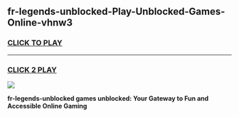 
## fr-legends-unblocked-Play-Unblocked-Games-Online-vhnw3
<h3>
<a href="https://premium76.site?title=fr-legends-unblocked&ref=25A">CLICK TO PLAY</a></h3>
<hr>

<h3>
<a href="https://premium76.site?title=fr-legends-unblocked&ref=25A">CLICK 2 PLAY</a>
  
</h3>

<a href="https://premium76.site?title=fr-legends-unblocked&ref=25A"><img src="https://clearcache.store/games.png"></a>


**fr-legends-unblocked games unblocked: Your Gateway to Fun and Accessible Online Gaming**
